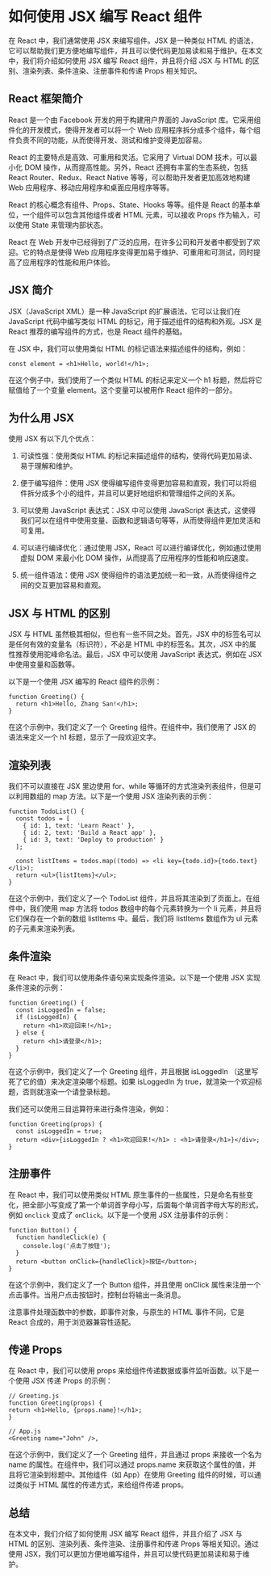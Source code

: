 # 如何使用 JSX 编写 React 组件

在 React 中，我们通常使用 JSX 来编写组件。JSX 是一种类似 HTML 的语法，它可以帮助我们更方便地编写组件，并且可以使代码更加易读和易于维护。在本文中，我们将介绍如何使用 JSX 编写 React 组件，并且将介绍 JSX 与 HTML 的区别、渲染列表、条件渲染、注册事件和传递 Props 相关知识。

## React 框架简介

React 是一个由 Facebook 开发的用于构建用户界面的 JavaScript 库。它采用组件化的开发模式，使得开发者可以将一个 Web 应用程序拆分成多个组件，每个组件负责不同的功能，从而使得开发、测试和维护变得更加容易。

React 的主要特点是高效、可重用和灵活。它采用了 Virtual DOM 技术，可以最小化 DOM 操作，从而提高性能。另外，React 还拥有丰富的生态系统，包括 React Router、Redux、React Native 等等，可以帮助开发者更加高效地构建 Web 应用程序、移动应用程序和桌面应用程序等等。

React 的核心概念有组件、Props、State、Hooks 等等。组件是 React 的基本单位，一个组件可以包含其他组件或者 HTML 元素，可以接收 Props 作为输入，可以使用 State 来管理内部状态。

React 在 Web 开发中已经得到了广泛的应用，在许多公司和开发者中都受到了欢迎。它的特点是使得 Web 应用程序变得更加易于维护、可重用和可测试，同时提高了应用程序的性能和用户体验。

## JSX 简介

JSX（JavaScript XML）是一种 JavaScript 的扩展语法，它可以让我们在 JavaScript 代码中编写类似 HTML 的标记，用于描述组件的结构和外观。JSX 是 React 推荐的编写组件的方式，也是 React 组件的基础。

在 JSX 中，我们可以使用类似 HTML 的标记语法来描述组件的结构，例如：

```tsx
const element = <h1>Hello, world!</h1>;
```

在这个例子中，我们使用了一个类似 HTML 的标记来定义一个 h1 标题，然后将它赋值给了一个变量 element。这个变量可以被用作 React 组件的一部分。

## 为什么用 JSX

使用 JSX 有以下几个优点：

1. 可读性强：使用类似 HTML 的标记来描述组件的结构，使得代码更加易读、易于理解和维护。

2. 便于编写组件：使用 JSX 使得编写组件变得更加容易和直观，我们可以将组件拆分成多个小的组件，并且可以更好地组织和管理组件之间的关系。

3. 可以使用 JavaScript 表达式：JSX 中可以使用 JavaScript 表达式，这使得我们可以在组件中使用变量、函数和逻辑语句等等，从而使得组件更加灵活和可复用。

4. 可以进行编译优化：通过使用 JSX，React 可以进行编译优化，例如通过使用虚拟 DOM 来最小化 DOM 操作，从而提高了应用程序的性能和响应速度。

5. 统一组件语法：使用 JSX 使得组件的语法更加统一和一致，从而使得组件之间的交互更加容易和直观。

## JSX 与 HTML 的区别

JSX 与 HTML 虽然极其相似，但也有一些不同之处。首先，JSX 中的标签名可以是任何有效的变量名（标识符），不必是 HTML 中的标签名。其次，JSX 中的属性推荐使用驼峰命名法。最后，JSX 中可以使用 JavaScript 表达式，例如在 JSX 中使用变量和函数等。

以下是一个使用 JSX 编写的 React 组件的示例：

```tsx
function Greeting() {
  return <h1>Hello, Zhang San!</h1>;
}
```

在这个示例中，我们定义了一个 Greeting 组件。在组件中，我们使用了 JSX 的语法来定义一个 h1 标题，显示了一段欢迎文字。

## 渲染列表

我们不可以直接在 JSX 里边使用 for、while 等循环的方式渲染列表组件，但是可以利用数组的 map 方法。以下是一个使用 JSX 渲染列表的示例：

```tsx
function TodoList() {
  const todos = [
    { id: 1, text: 'Learn React' },
    { id: 2, text: 'Build a React app' },
    { id: 3, text: 'Deploy to production' }
  ];

  const listItems = todos.map((todo) => <li key={todo.id}>{todo.text}</li>);
  return <ul>{listItems}</ul>;
}
```

在这个示例中，我们定义了一个 TodoList 组件，并且将其渲染到了页面上。在组件中，我们使用 map 方法将 todos 数组中的每个元素转换为一个 li 元素，并且将它们保存在一个新的数组 listItems 中。最后，我们将 listItems 数组作为 ul 元素的子元素来渲染列表。

## 条件渲染

在 React 中，我们可以使用条件语句来实现条件渲染。以下是一个使用 JSX 实现条件渲染的示例：

```tsx
function Greeting() {
  const isLoggedIn = false;
  if (isLoggedIn) {
    return <h1>欢迎回来!</h1>;
  } else {
    return <h1>请登录</h1>;
  }
}
```

在这个示例中，我们定义了一个 Greeting 组件，并且根据 isLoggedIn （这里写死了它的值）来决定渲染哪个标题。如果 isLoggedIn 为 true，就渲染一个欢迎标题，否则就渲染一个请登录标题。

我们还可以使用三目运算符来进行条件渲染，例如：

```tsx
function Greeting(props) {
  const isLoggedIn = true;
  return <div>{isLoggedIn ? <h1>欢迎回来!</h1> : <h1>请登录</h1>}</div>;
}
```

## 注册事件

在 React 中，我们可以使用类似 HTML 原生事件的一些属性，只是命名有些变化，把全部小写变成了第一个单词首字母小写，后面每个单词首字母大写的形式，例如 `onclick` 变成了 `onClick`。以下是一个使用 JSX 注册事件的示例：

```tsx
function Button() {
  function handleClick(e) {
    console.log('点击了按钮');
  }
  return <button onClick={handleClick}>按钮</button>;
}
```

在这个示例中，我们定义了一个 Button 组件，并且使用 onClick 属性来注册一个点击事件。当用户点击按钮时，控制台将输出一条消息。

注意事件处理函数中的参数，即事件对象，与原生的 HTML 事件不同，它是 React 合成的，用于浏览器兼容性适配。

## 传递 Props

在 React 中，我们可以使用 props 来给组件传递数据或事件监听函数。以下是一个使用 JSX 传递 Props 的示例：

```tsx
// Greeting.js
function Greeting(props) {
return <h1>Hello, {props.name}!</h1>;
}

// App.js
<Greeting name="John" />,
```

在这个示例中，我们定义了一个 Greeting 组件，并且通过 props 来接收一个名为 name 的属性。在组件中，我们可以通过 props.name 来获取这个属性的值，并且将它渲染到标题中。其他组件（如 App）在使用 Greeting 组件的时候，可以通过类似于 HTML 属性的传递方式，来给组件传递 props。

## 总结

在本文中，我们介绍了如何使用 JSX 编写 React 组件，并且介绍了 JSX 与 HTML 的区别、渲染列表、条件渲染、注册事件和传递 Props 等相关知识。通过使用 JSX，我们可以更加方便地编写组件，并且可以使代码更加易读和易于维护。
